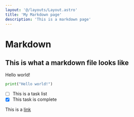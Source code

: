 ```yaml
---
layout: '@/layouts/Layout.astro'
title: 'My Markdown page'
description: 'This is a markdown page'
---
```


# Markdown
## This is what a markdown file looks like

Hello world!

```python
print("Hello world!")
```

- [ ] This is a task list
- [x] This task is complete

This is a [link](https://www.google.com)
